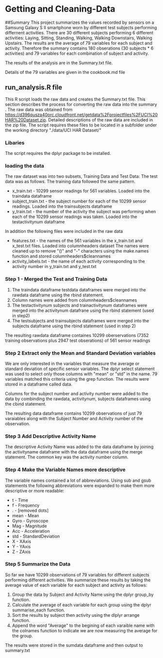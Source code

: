 # Getting and Cleaning-Data
##Summary
This project summarizes the values recorded by sensors on a Samsung Galaxy S II smartphone worn by different test subjects performing differnent activities.   There are 30 different subjects performing 6 different activities: Laying, Sitting, Standing, Walking, Walking Downstairs, Walking Upstairs.   The results are the average of 79 variables for each subject and activity.  Therefore the summary contains 180 obserations (30 subjects * 6 activities) and 79 variables for each combination of subject and activity.

The results of the analysis are in the Summary.txt file.

Details of the 79 variables are given in the cookbook.md file

## run_analysis.R file
This R script loads the raw data and creates the Summary.txt file. This section describes the process for converting the raw data into the summary .
The raw data was obtained from https://d396qusza40orc.cloudfront.net/getdata%2Fprojectfiles%2FUCI%20HAR%20Dataset.zip.  Detailed descriptions of the raw data are included in the zip file.  The script requires these files to be located in a subfolder under the working directory "./data/UCI HAR Dataset/"

### Libaries
The script requires the dplyr package to be installed.  

### loading the data
The raw dataset was into two subsets, Training Data and Test Data:  The test data was as follows.  The training data followed the same pattern.

* x_train.txt - 10299 sensor readings for 561 variables. Loaded into the traindata dataframe
* subject_train.txt - the subject number for each of the 10299 sensor readings.  Loaded into the trainsubjects dataframe
* y_train.txt - the number of the activity the subject was performing when each of the 10299 sensor readings was taken.  Loaded into the testactivitynum dataframe

In addition the following files were included in the raw data
* features.txt - the names of the 561 variables in the x_train.txt and x_test.txt files.  Loaded into columnheaders dataset  The names were cleaned up to remove "()" and "-" characters using the make.names function and stored columnheaders$cleannames
* activity_labels.txt - the name of each activity corresponding to the activity number in y_train.txt and y_test.txt

### Step 1 - Merged the Test and Training Data
1.  The traindata dataframe testdata dataframes were merged into the rawdata dataframe using the rbind statement.
2.  Column names were added from columnheaders$cleannames 
3.  The testactivitynum subjects and trainactivitynum dataframes were merged into the activitynum datafrane using the rbind statement (used in step2)
4.  The testsubjects and trainsubjects dataframes were merged into the subjects dataframe using the rbind statement (used in step 2)

The resulting rawdata dataframe containes 10299 oberservations (7352 training observations plus 2947 test obserations) of 561 sensor readings 

### Step 2 Extract only the Mean and Standard Deviation variables
We are only interested in the variables that measure the average or standard deviation of specific sensor variables. The dplyr select statement was used to select only those columns with "mean" or "std" in the name.  79 variables matched this criteria using the grep function.   The results were stored in a dataframe called data.

Columns for the subject number and activity number were added to the data by combinding the rawdata, activitynum,  subjects dataframes using the cbind statement.  

The resulting data dataframe contains 10299 observations of just  79 varaiables along with the Subject Number and Activity number of the observation.

### Step 3 Add Descriptive Activity Name
The descriptive Activity Name was added to the data dataframe by joining the activityname dataframe with the data dataframe using the merge statement.  The common key was the activity number column.

### Step 4 Make the Variable Names more descriptive
The variable names contained a lot of abbreviations.  Using sub and gsub statements the following abbreviations were expanded to make them more descriptive or more readable:

*  t - Time
*  f - Frequency
*  . - [removed dots]
*  mean - Mean
*  Gyro - Gyroscope
*  Mag - Magnitude
*  Acc - Acceleration
*  std - StandardDeviation
*  X - XAxis
*  Y - YAxis
*  Z - ZAxis

### Step 5 Summarize the Data

So far we have 10299 observations of 79 variables for different subjects performing different activities. We summarize these results by taking the average value of each variable for each subject and activity as follows:

1.  Group the data by Subject and Activity Name using the dplyr group_by function.
2.  Calculate the average of each variable for each group using the dplyr summarise_each function.
3.  Sort the results by subject then activity using the dlplyr arrange function.
4.  Append the word "Average" to the begining of each varaible name with the colnames function to indicate we are now measuring the average for the group.

The results were stored in the sumdata dataframe and then output to summary.txt
